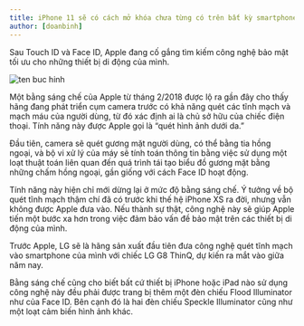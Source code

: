 ```yaml
---
title: iPhone 11 sẽ có cách mở khóa chưa từng có trên bất kỳ smartphone 
author: [doanbinh]
---
```


Sau Touch ID và Face ID, Apple đang cố gắng tìm kiếm công nghệ bảo mật tối ưu cho những thiết bị di động của mình.

![ten buc hinh](https://znews-photo.zadn.vn/w660/Uploaded/pqmcbzwv/2019_05_26/iphone2019goldrender21920x1080.jpg "ten buc hinh")

Một bằng sáng chế của Apple từ tháng 2/2018 được lộ ra gần đây cho thấy hãng đang phát triển cụm camera trước có khả năng quét các tĩnh mạch và mạch máu của người dùng, từ đó xác định ai là chủ sở hữu của chiếc điện thoại. Tính năng này được Apple gọi là “quét hình ảnh dưới da.”

Đầu tiên, camera sẽ quét gương mặt người dùng, có thể bằng tia hồng ngoại, và bộ vi xử lý của máy sẽ tính toán thông tin bằng việc sử dụng một loạt thuật toán liên quan đến quá trình tái tạo biểu đồ gương mặt bằng những chấm hồng ngoại, gần giống với cách Face ID hoạt động.

Tính năng này hiện chỉ mới dừng lại ở mức độ bằng sáng chế. Ý tưởng về bộ quét tĩnh mạch thậm chí đã có trước khi thế hệ iPhone XS ra đời, nhưng vẫn không được Apple đưa vào. Nếu thành sự thật, công nghệ này sẽ giúp Apple tiến một bước xa hơn trong việc đảm bảo vấn đề bảo mật trên các thiết bị di động của mình.

Trước Apple, LG sẽ là hãng sản xuất đầu tiên đưa công nghệ quét tĩnh mạch vào smartphone của mình với chiếc LG G8 ThinQ, dự kiến ra mắt vào giữa năm nay.

Bằng sáng chế cũng cho biết bất cứ thiết bị iPhone hoặc iPad nào sử dụng công nghệ này đều phải được trang bị thêm một đèn chiếu Flood Illuminator như của Face ID. Bên cạnh đó là hai đèn chiếu Speckle Illuminator cũng như một loạt cảm biến hình ảnh khác.